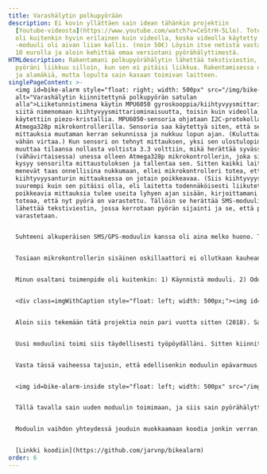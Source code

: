 ```yaml
---
title: Varashälytin polkupyörään
description: Ei kovin yllättäen sain idean tähänkin projektiin
  [Youtube-videosta](https://www.youtube.com/watch?v=CeStrH-5Llo). Toteutukseni
  oli kuitenkin hyvin erilainen kuin videolla, koska videolla käytetty SMS/GPS
  -moduuli oli aivan liian kallis. (noin 50€) Löysin itse netistä vastaavan noin
  10 eurolla ja aloin kehittää omaa versiotani pyörähälyttimestä.
HTMLdescription: Rakentamani polkupyörähälytin lähettää tekstiviestin, mikäli
  pyöräni liikkuu silloin, kun sen ei pitäisi liikkua. Rakentamisessa oli ylä-
  ja alamäkiä, mutta lopulta sain kasaan toimivan laitteen.
singlePageContent: >-
  <img id=bike-alarm style="float: right; width: 500px" src="/img/bike-alarm-small.jpg"
  alt="Varashälytin kiinnitettynä polkupyörän satulan
  alla">Liiketunnistimena käytin MPU6050 gyroskooppia/kiihtyvyysmittaria, ja
  siitä nimenomaan kiihtyvyysmittariominaisuutta, toisin kuin videolla, jossa
  käytettiin piezo-kristallia. MPU6050-sensoria ohjataan I2C-protokollalla
  Atmega328p mikrokontrollerilla. Sensoria saa käytettyä siten, että se tekee
  mittauksia muutaman kerran sekunnissa ja nukkuu lopun ajan. (Kuluttaa hyvin
  vähän virtaa.) Kun sensori on tehnyt mittauksen, yksi sen ulostulopineistä
  muuttaa tilaansa nollasta voltista 3.3 volttiin, mikä herättää syvässä
  (vähävirtaisessa) unessa olleen Atmega328p mikrokontrollerin, joka sitten
  kysyy sensorilta mittaustuloksen ja tallentaa sen. Sitten kaikki laitteet
  menevät taas onnellisina nukkumaan, ellei mikrokontrolleri totea, että
  kiihtyvyysanturin mittauksessa on jotain poikkeavaa. (Siis kiihtyvyys on
  suurempi kuin sen pitäisi olla, eli laitetta todennäköisesti liikutetaan.) Jos
  poikkeavia mittauksia tulee useita lyhyen ajan sisään, kirjoittamani ohjelma
  toteaa, että nyt pyörä on varastettu. Tällöin se herättää SMS-moduulin, joka
  lähettää tekstiviestin, jossa kerrotaan pyörän sijainti ja se, että pyörää
  varastetaan.


  Suhteeni alkuperäisen SMS/GPS-moduulin kanssa oli aina melko huono. Toisin sanottuna joko minä en osannut käyttää sitä hyvin, tai sitten se oli huono. Sen toimivuus oli nimittäin aina melko epävarmaa. Moduulin kanssa jutellaan AT-komennoin tietyllä "baud-ratella" UART-kommunikaatiolla. "A" sanassa UART tulee sanasta "asynchronous", mikä tässä tapauksessa tarkoittaa, että ei ole erikseen tahdistussignaalia, joka kertoisi kommunikoiville laitteille millä nopeudella niiden kuuluisi jutella toisilleen. Tämä aiheutti minulle hieman harmaita hiuksia johtuen aikaisemmasta päätöksestäni. Olin siis päättänyt käyttää Atmega328p:tä ilman ulkoista 16 Mhz kristallia. Sen sijaan käytin mikrokontrollerin sisäistä 8 Mhz oskillaattoria. Syitä tähän oli ensinnäkin se, että halusin kokeilla mikrokontrolleria ilman ulkoista kristallia ja myös se, että mikrokontrollerin tiedoissa muistaakseni luki, että sitä ei kannattaisi käyttää kovin matalalla jännitteellä, jos käyttötaajuus on 16 Mhz. Kytkin mikrokontrollerin suoraan LiPo-akkuun, jonka jännite voi tippua melko alas. Tästä olisi siis ehkä mahdollisesti voinut aiheutua ongelmia. Lisäksi halusin laitteesta mahdollisimman pienen, joten halusin jättää kaiken ylimääräisen pois. Siispä päätin käyttää Atmegan sisäistä oskillaattoria. (Jälkeenpäin ajateltuna tästä aiheutui paljon enemmän päänvaivaa kuin siitä että olisin vain kolvannut 16 Mhz kristallioskillaattorin kiinni mikrokontrolleriin ja kokeillut toimiiko se luotettavasti LiPo-akun jännitteillä.)


  Tosiaan mikrokontrollerin sisäinen oskillaattori ei ollutkaan kauhean tarkka. Toki tiesin tämän mikrokontrollerin datasheetin perusteella, mutta ajattelin että se olisi tarpeeksi tarkka. No, kommunikointi SMS-moduulin kanssa oli aina melko epävarmaa, ja tämä on varmaan osasyy siihen. SMS-moduulissa oli sellainen ominaisuus, että kun se käynnistyy, se tunnistaa automaagisesti millä baud ratella sille puhutaan. Tämän pitäisi kai olla hyvin yksinkertainen toimenpide: 1) Käynnistä moduuli. 2) Lähetä "AT", johon moduuli vastaa "OK".


  Minun osaltani toimenpide oli kuitenkin: 1) Käynnistä moduuli. 2) Odota jokin tietty aika, joka on selvinnyt monien testauksien kautta. Jos odotat liian kauan, mikään ei toimi. Jos odotat liian vähän aikaa, mikään ei toimi. 3) Spämmää moduulille "AT", kunnes se toivottavasti vastaa "OK". Ja tosiaan aivan liian pitkään en jostain syystä epäillyt omaa viritelmääni, vaan luulin, että Kiinasta tilaamani moduuli oli vain huono.


  <div class=imgWithCaption style="float: left; width: 500px;"><img id=bike-alarm-old-module src="/img/bike-alarm-old-module-small.jpg" alt="Vanha SMS/GPS-moduuli"><p class=caption>Vanha SMS/GPS-moduuli </p></div>Oikeastaan en vieläkään ole 100% varma johtuivatko ongelmani minusta vai moduulista. Muistaakseni minulla nimittäin oli moduulin kanssa ongelmia myös silloin, kun testailin sitä sellaisen laitteen kanssa, jonka oskillaattori oli tarkka. Tämän takia en myöskään koskaan tarkistanut, voisiko ongelmani johtua minusta, vaan oletin aina, että 10€ Kiina-moduulissa on vain vähän tällaisia ominaisuuksia, jotka minun on kestettävä. Näin jälkeenpäin ajateltuna toimin aika tyhmästi. Olisin vain voinut laittaa mikrokontrolleriin tarkan 16 Mhz kristallioskillaattorin ja testata, jatkuvatko ongelmat.


  Aloin siis tekemään tätä projektia noin pari vuotta sitten (2018). Sain sen myös suurin piirtein toimivaksi, ja kiinnitin sen pyörääni, jossa se myös oli kiinni ainakin vuoden. Jossain vaiheessa se kuitenkin lakkasi toimimasta. Tässä vaiheessa minulla meni hermot ja tilasin uuden SMS-moduulin. Tässä vaiheessa elettiin vuoden 2020 kevättä. Tällä kertaa tilasin moduulin, joka oli vielä halvempi, mutta siinä ei ollut GPS-ominaisuutta, vaan ajattelin saavani sijainnin tarpeeksi tarkasti matkapuhelinsignaalin avulla. Alkuperäisen moduulin GPS-signaalin toimivuus oli myös välillä vähän epävarma, eikä se esim. sisätiloissa usein löytänyt signaalia. Ajattelin, että matkapuhelinsignaali voisi olla luotettavampi. Uusi moduuli saapui, ja se vaikutti lähes täydelliseltä. Testatessani laitetta työpöydälläni se vastasi AT-komentooni heti OK. (Sain tästä paljon mielihyvää tapeltuani useita tunteja vanhan moduulin kanssa.) Sijaintitiennon saaminen osoittautui vaikeammaksi kuin oletin. Onneksi moduulilla pystyy käyttämään myös nettiä, koska minun piti lopulta käyttää Googlen Geolocation API:a, jonne moduuli lähettää tiedot lähellä olevista matkapuhelintorneista, ja Google sitten kertoo moduulin sijainnin. Valitettavasti vaikka kuinka yritin, tällä tavalla paikannuksen tarkkuus jää melko heikoksi. Sijainti on ollut pahimmillaan noin 500 metriä pielessä. Ajattelin että se on kuitenkin parempi kuin ei mitään. Lisäksi tilasin myös uuden GPS-moduulin, jonka ehkä joskus jaksan laittaa kiinni hälyttimeen.


  Uusi moduulini toimi siis täydellisesti työpöydälläni. Sitten kiinnitin sen pyörähälyttimeen ja YLLÄTYS, mikään ei toimi enää. :)


  Vasta tässä vaiheessa tajusin, että edellisenkin moduulin epävarmuus ei välttämättä johtunutkaan itse moduulista, vaan minun virheistäni. En kuitenkaan enää kiinnittänyt vanhaa moduulia sensoriin johtuen muutamasta eri syystä: a) En jaksanut uudestaan kovalla vaivalla kolvata toista moduulia irti ja laittaa toisen moduulin kiinni. b) Olin tapellut vanhan moduulin kanssa niin paljon, että saatuani sen irti tungin sen lipaston pohjalle enkä halua nähdä sitä enää koskaan.


  <img id=bike-alarm-inside style="float: left; width: 500px" src="/img/bike-alarm-inside-small.jpg" alt="Hälyttimen elektroniikkaa. Atmega328p, SMS-moduuli ja sen antenni, MOSFET, akku ja johtoja.">Sitten rupesin korjaamaan virheitäni. Laitoin mikrokontrolleriin 16 Mhz kristallioskillaattorin. Tämän lisäksi jossain vaiheessa vaihdoin myös transistorin, jolla kytkin SMS-moduulin päälle ja pois, koska epäilin, että jännite tippuu sen yli liikaa. (Itse asiassa en enää täysin varmasti muista vaihdoinko transistorin ennen vai sen jälkeen kun vaihdoin moduulin, mutta joka tapauksessa tein vaihdon.) Alun perin kytkin moduulin päälle ja pois 2N2907 PNP-transistorilla. PNP-transistorin avulla ns. "[High side switching](https://www.baldengineer.com/low-side-vs-high-side-transistor-switch.html)" oli mahdollista. Kuitenkin jossain vaiheessa aloin epäilemään, että moduulini saattaa joskus hetkellisesti vaatia paljonkin virtaa, ja tällöin valitsemani transistori ei ollut riittävän vahva. Tämäkin olisi voinut mahdollisesti olla syynä laitteen epävarmaan toimintaan. Minulla ei kuitenkaan ollut parempaa PNP-transistoria tai muuta vastaavaa transistoria. Päädyin sitten lopulta käyttämään N-kanavan MOSFET:tia ja "low side switching"-kytkentää. Tämä ei ole optimaalinen ratkaisu, koska tällöin SMS-moduulin ja mikrokontrollerin maa-potentiaali voi olla hieman eri. Lisäksi tällöin moduuliin on koko ajan kytketty positiivinen jännite. Tästä ei kuitenkaan mielestäni toivottavasti pitäisi aiheutua ongelmaa, koska varmistin, että virtaa ei mitenkään pääse kulkemaan moduuliin kytkettyjen UART-dataliitäntöjen kautta maahan, kun moduulissa ei ole virtaa. Siis, kun mikrokontrolleri kytkee moduulin virran pois, se myös vaihtaa molemmat moduulin ja mikrokontrollerin väliset datapinit sisääntulopineiksi, jolloin niiden läpi ei pitäisi kulkea virtaa.


  Tällä tavalla sain uuden moduulin toimimaan, ja siis sain pyörähälyttimeni taas kuntoon. Hälyttimen akkukestoon olen aika tyytyväinen. Hälyttimessä on siis pieni noin 300 mAh LiPo-akku, jota jouduin lataamaan noin muutaman kuukauden välein, kun pyöräni seisoi joka arkipäivä koulun edessä useita tunteja. Hälytin osaa muuten mitata akun jännitteen käyttämällä yhtä Atmega328p:n analogisista pineistä. Mikrokontrollerin voi ohjelmoida tekemään analogiset mittaukset suhteessa sen sisäiseen käyttöjännitteestä riippumattomaan vakiojännitteeseen, jolloin onnistuu käyttöjännitteen (akun) mittaaminen. Hälytin ilmoittaa jännitteen pienen ledin avulla aina, kun se laitetaan päälle ja lisäksi tekstiviestillä, kun se hälyttää.


  Moduulin vaihdon yhteydessä jouduin muokkaamaan koodia jonkin verran, jotta sain sen toimimaan. Loppujen lopuksi koodi on järkyttävä tilkkutäkki, jossa on vähän vanhaa ja hiukan uutta. Siitä on varmasti melko vaikea saada mitään selvää. Se kuitenkin toimii, mikä on pääasia minulle. Vähän kyllä (jälleen kerran) nolottaa julkaista tuollaista koodia, mutta en edelleenkään rupea korjaamaan koodiani enemmän julkaisukelpoiseksi, vaan julkaisen sen sellaisena kuin se on projektini ollessa valmis.


  [Linkki koodiin](https://github.com/jarvnp/bikealarm)
order: 6
---
```

